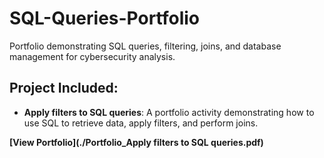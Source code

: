 # SQL-Queries-Portfolio
Portfolio demonstrating SQL queries, filtering, joins, and database management for cybersecurity analysis.


## Project Included:
- **Apply filters to SQL queries**: A portfolio activity demonstrating how to use SQL to retrieve data, apply filters, and perform joins.

**[View Portfolio](./Portfolio_Apply filters to SQL queries.pdf)**
